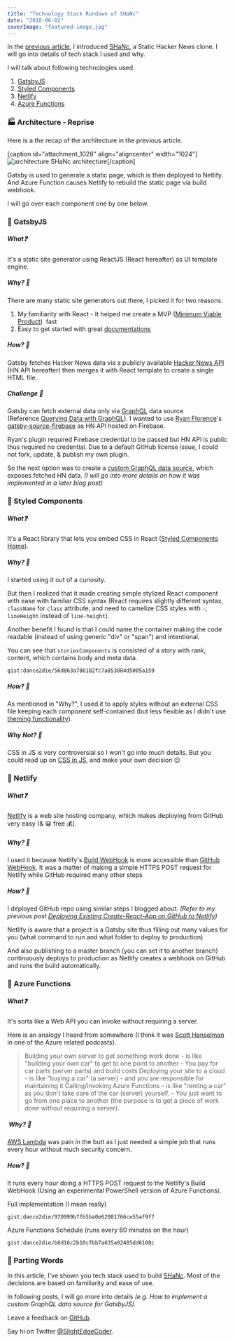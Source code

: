 ```yaml
---
title: "Technology Stack Rundown of SHaNc"
date: "2018-06-02"
coverImage: "featured-image.jpg"
---
```


In the [previous article](https://www.slightedgecoder.com/2018/05/26/introducing-shanc-a-static-hacker-news-clone/), I introduced [SHaNc](http://shanc.netlify.com/), a Static Hacker News clone. I will go into details of tech stack I used and why.

I will talk about following technologies used.

1. [GatsbyJS](https://www.gatsbyjs.org/)
2. [Styled Components](https://www.styled-components.com/)
3. [Netlify](https://www.netlify.com/)
4. [Azure Functions](https://azure.microsoft.com/en-us/services/functions/)

### 🏭 Architecture - Reprise

Here is a the recap of the architecture in the previous article.

\[caption id="attachment\_1028" align="aligncenter" width="1024"\]![architecture](./images/architecture.jpg) SHaNc architecture\[/caption\]

Gatsby is used to generate a static page, which is then deployed to Netlify. And Azure Function causes Netlify to rebuild the static page via build webhook.

I will go over each component one by one below.

### 📜 GatsbyJS

##### What❓

It's a static site generator using ReactJS (React hereafter) as UI template engine.

##### Why? 🤔

There are many static site generators out there, I picked it for two reasons.

1. My familiarity with React - It helped me create a MVP ([Minimum Viable Product](https://en.wikipedia.org/wiki/Minimum_viable_product))  fast
2. Easy to get started with great [documentations](https://www.gatsbyjs.org/docs/)

##### How? 🔨

Gatsby fetches Hacker News data via a publicly available [Hacker News API](https://github.com/HackerNews/API) (HN API hereafter) then merges it with React template to create a single HTML file.

##### Challenge 🤔

Gatsby can fetch external data only via [GraphQL](https://graphql.org/) data source (Reference [Querying Data with GraphQL](https://www.gatsbyjs.org/docs/querying-with-graphql/)). I wanted to use [Ryan Florence](https://twitter.com/ryanflorence/)'s [gatsby-source-firebase](https://github.com/ryanflorence/gatsby-source-firebase) as HN API hosted on Firebase.

Ryan's plugin required Firebase credential to be passed but HN API is public thus required no credential. Due to a default GitHub license issue, I could not fork, update, & publish my own plugin.

So the next option was to create a [custom GraphQL data source](https://github.com/dance2die/SHANc/blob/master/gatsby-node.js), which exposes fetched HN data. _(I will go into more details on how it was implemented in a later blog post)_

### 📜 Styled Components

##### What❓

It's a React library that lets you embed CSS in React ([Styled Components Home](https://www.styled-components.com/)).

##### Why? 🤔

I started using it out of a curiosity.

But then I realized that it made creating simple stylized React component with ease with familiar CSS syntax (React requires slightly different syntax, `className` for `class` attribute, and need to camelize CSS styles with `-`; `lineHeight` instead of `line-height`).

Another benefit I found is that I could name the container making the code readable (instead of using generic "div" or "span") and intentional.

You can see that `storiesComponents` is consisted of a story with rank, content, which contains body and meta data.

`gist:dance2die/56d863a786182fc7a853084d5005a159`

##### How? 🔨

As mentioned in "Why?", I used it to apply styles without an external CSS file keeping each component self-contained (but less flexible as I didn't use [theming functionality](https://www.styled-components.com/docs/advanced#theming)).

##### Why Not? 😤

CSS in JS is very controversial so I won't go into much details. But you could read up on [CSS in JS](https://hackernoon.com/all-you-need-to-know-about-css-in-js-984a72d48ebc), and make your own decision 😉

### 📜 Netlify

##### What❓

[Netlify](https://www.netlify.com/) is a web site hosting company, which makes deploying from GitHub very easy (& 😀 free 💰).

##### Why? 🤔

I used it because Netlify's [Build WebHook](https://www.netlify.com/docs/webhooks/#incoming-webhooks) is more accessible than [GitHub WebHook](https://developer.github.com/webhooks/). It was a matter of making a simple HTTPS POST request for Netlify while GitHub required many other steps

##### How? 🔨

I deployed GitHub repo using similar steps I blogged about. _(Refer to my previous post [Deploying Existing Create-React-App on GitHub to Netlify](https://www.slightedgecoder.com/2017/12/09/deploying-existing-create-react-app-github-netlify/))_

Netlify is aware that a project is a Gatsby site thus filling out many values for you (what command to run and what folder to deploy to production)

And also publishing to a master branch (you can set it to another branch) continuously deploys to production as Netlify creates a webhook on GitHub and runs the build automatically.

### 📜 Azure Functions

##### What❓

It's sorta like a Web API you can invoke without requiring a server.

Here is an analogy I heard from somewhere (I think it was [Scott Hanselman](https://twitter.com/shanselman) in one of the Azure related podcasts).

> Building your own server to get something work done - is like "building your own car" to get to one point to another - You pay for car parts (server parts) and build costs Deploying your site to a cloud - is like "buying a car" (a server) - and you are responsible for maintaining it Calling/invoking Azure Functions - is like "renting a car" as you don't take care of the car (server) yourself. - You just want to go from one place to another (the purpose is to get a piece of work done without requiring a server).

#####  Why? 🤔

[AWS Lambda](https://aws.amazon.com/lambda/) was pain in the butt as I just needed a simple job that runs every hour without much security concern.

##### How? 🔨

It runs every hour doing a HTTPS POST request to the Netlify's Build WebHook (Using an experimental PowerShell version of Azure Functions).

Full implementation (I mean really)

`gist:dance2die/970999b7fb5ba0e62001766ce55af9f7`

Azure Functions Schedule (runs every 60 minutes on the hour)

`gist:dance2die/b6d16c2b10cfbb7a635a02485dd6108c`

### 👋 Parting Words

In this article, I've shown you tech stack used to build [SHaNc](http://shanc.netlify.com/). Most of the decisions are based on familiarity and ease of use.

In following posts, I will go more into details _(e.g. How to implement a custom GraphQL data source for GatsbyJS)._

Leave a feedback on [GitHub](https://github.com/dance2die/SHANc/issues).

Say hi on Twitter [@SlightEdgeCoder](https://twitter.com/slightedgecoder).
